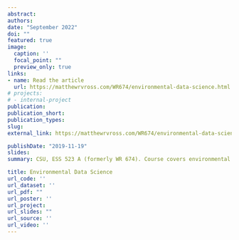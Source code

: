 ```yaml
---
abstract:
authors:
date: "September 2022"
doi: ""
featured: true
image:
  caption: ''
  focal_point: ""
  preview_only: true
links:
- name: Read the article
  url: https://matthewrvross.com/WR674/environmental-data-science.html
# projects:
# - internal-project
publication:
publication_short:
publication_types:
slug: 
external_link: https://matthewrvross.com/WR674/environmental-data-science.html

publishDate: "2019-11-19"
slides: 
summary: CSU, ESS 523 A (formerly WR 674). Course covers environmental analysis in R, with an emphasis on geospatial analysis and visualization. 

title: Environmental Data Science
url_code: ''
url_dataset: ''
url_pdf: ""
url_poster: ''
url_project: 
url_slides: ""
url_source: ''
url_video: ''
---
```

